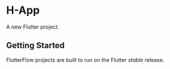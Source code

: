 # H-App

A new Flutter project.

## Getting Started

FlutterFlow projects are built to run on the Flutter _stable_ release.
